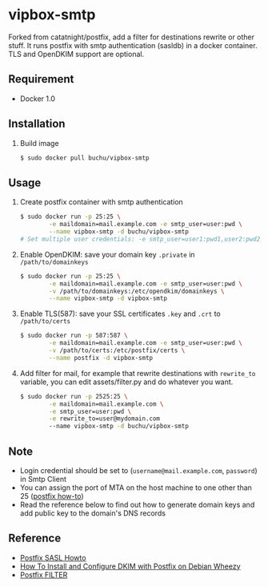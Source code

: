 vipbox-smtp
==============

Forked from catatnight/postfix, add a filter for destinations rewrite or other stuff.
It runs postfix with smtp authentication (sasldb) in a docker container.
TLS and OpenDKIM support are optional. 

## Requirement
+ Docker 1.0

## Installation
1. Build image

	```bash
	$ sudo docker pull buchu/vipbox-smtp
	```

## Usage
1. Create postfix container with smtp authentication

	```bash
	$ sudo docker run -p 25:25 \
			-e maildomain=mail.example.com -e smtp_user=user:pwd \
			--name vipbox-smtp -d buchu/vipbox-smtp
	# Set multiple user credentials: -e smtp_user=user1:pwd1,user2:pwd2,...,userN:pwdN
	```
2. Enable OpenDKIM: save your domain key ```.private``` in ```/path/to/domainkeys```

	```bash
	$ sudo docker run -p 25:25 \
			-e maildomain=mail.example.com -e smtp_user=user:pwd \
			-v /path/to/domainkeys:/etc/opendkim/domainkeys \
			--name vipbox-smtp -d vipbox-smtp
	```
3. Enable TLS(587): save your SSL certificates ```.key``` and ```.crt``` to  ```/path/to/certs```

	```bash
	$ sudo docker run -p 587:587 \
			-e maildomain=mail.example.com -e smtp_user=user:pwd \
			-v /path/to/certs:/etc/postfix/certs \
			--name postfix -d vipbox-smtp
	```

4. Add filter for mail, for example that rewrite destinations with ```rewrite_to``` variable, you can edit assets/filter.py and do whatever you want.
	```bash
	$ sudo docker run -p 2525:25 \
			-e maildomain=mail.example.com \
			-e smtp_user=user:pwd \
			-e rewrite_to=user@mydomain.com
			--name vipbox-smtp -d buchu/vipbox-smtp
	```

## Note
+ Login credential should be set to (`username@mail.example.com`, `password`) in Smtp Client
+ You can assign the port of MTA on the host machine to one other than 25 ([postfix how-to](http://www.postfix.org/MULTI_INSTANCE_README.html))
+ Read the reference below to find out how to generate domain keys and add public key to the domain's DNS records

## Reference
+ [Postfix SASL Howto](http://www.postfix.org/SASL_README.html)
+ [How To Install and Configure DKIM with Postfix on Debian Wheezy](https://www.digitalocean.com/community/articles/how-to-install-and-configure-dkim-with-postfix-on-debian-wheezy)
+ [Postfix FILTER](http://www.postfix.org/FILTER_README.html)
